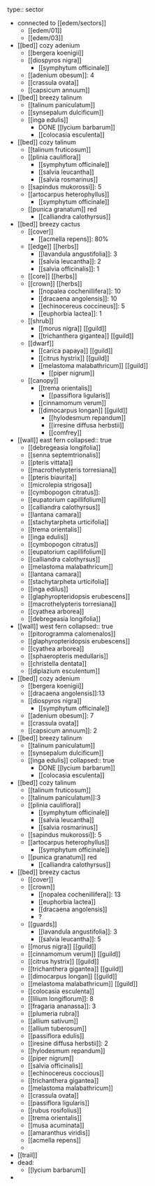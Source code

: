 type:: sector

- connected to [[edem/sectors]]
	- [[edem/01]]
	- [[edem/03]]
- [[bed]] cozy adenium
	- [[bergera koenigii]]
	- [[diospyros nigra]]
		- [[symphytum officinale]]
	- [[adenium obesum]]: 4
	- [[crassula ovata]]
	- [[capsicum annuum]]
- [[bed]] breezy talinum
	- [[talinum paniculatum]]
	- [[synsepalum dulcificum]]
	- [[inga edulis]]
		- DONE [[lycium barbarum]]
		- [[colocasia esculenta]]
- [[bed]] cozy talinum
	- [[talinum fruticosum]]
	- [[plinia cauliflora]]
		- [[symphytum officinale]]
		- [[salvia leucantha]]
		- [[salvia rosmarinus]]
	- [[sapindus mukorossi]]: 5
	- [[artocarpus heterophyllus]]
		- [[symphytum officinale]]
	- [[punica granatum]] red
		- [[calliandra calothyrsus]]
- [[bed]] breezy cactus
	- [[cover]]
		- [[acmella repens]]: 80%
	- [[edge]] [[herbs]]
		- [[lavandula angustifolia]]: 3
		- [[salvia leucantha]]: 2
		- [[salvia officinalis]]: 1
	- [[core]] [[herbs]]
	- [[crown]] [[herbs]]
		- [[nopalea cochenillifera]]: 10
		- [[dracaena angolensis]]: 10
		- [[echinocereus coccineus]]: 5
		- [[euphorbia lactea]]: 1
	- [[shrub]]
		- [[morus nigra]] [[guild]]
		- [[trichanthera gigantea]] [[guild]]
	- [[dwarf]]
		- [[carica papaya]] [[guild]]
		- [[citrus hystrix]] [[guild]]
		- [[melastoma malabathricum]] [[guild]]
			- [[piper nigrum]]
	- [[canopy]]
		- [[trema orientalis]]
			- [[passiflora ligularis]]
		- [[cinnamomum verum]]
		- [[dimocarpus longan]] [[guild]]
			- [[hylodesmum repandum]]
			- [[irresine diffusa herbstii]]
			- [[comfrey]]
- [[wall]] east fern
  collapsed:: true
	- [[debregeasia longifolia]]
	- [[senna septemtrionalis]]
	- [[pteris vittata]]
	- [[macrothelypteris torresiana]]
	- [[pteris biaurita]]
	- [[microlepia strigosa]]
	- [[cymbopogon citratus]]:
	- [[eupatorium capillifolium]]
	- [[calliandra calothyrsus]]
	- [[lantana camara]]
	- [[stachytarpheta urticifolia]]
	- [[trema orientalis]]
	- [[inga edulis]]
	- [[cymbopogon citratus]]
	- [[eupatorium capillifolium]]
	- [[calliandra calothyrsus]]
	- [[melastoma malabathricum]]
	- [[lantana camara]]
	- [[stachytarpheta urticifolia]]
	- [[inga edilus]]
	- [[glaphyropteridopsis erubescens]]
	- [[macrothelypteris torresiana]]
	- [[cyathea arborea]]
	- [[debregeasia longifolia]]
- [[wall]] west fern
  collapsed:: true
	- [[pitorogramma calomenalos]]
	- [[glaphyropteridopsis erubescens]]
	- [[cyathea arborea]]
	- [[sphaeropteris medullaris]]
	- [[christella dentata]]
	- [[diplazium esculentum]]
- [[bed]] cozy adenium
	- [[bergera koenigii]]
	- [[dracaena angolensis]]:13
	- [[diospyros nigra]]
		- [[symphytum officinale]]
	- [[adenium obesum]]: 7
	- [[crassula ovata]]
	- [[capsicum annuum]]: 2
- [[bed]] breezy talinum
	- [[talinum paniculatum]]
	- [[synsepalum dulcificum]]
	- [[inga edulis]]
	  collapsed:: true
		- DONE [[lycium barbarum]]
		- [[colocasia esculenta]]
- [[bed]] cozy talinum
	- [[talinum fruticosum]]
	- [[talinum paniculatum]]:3
	- [[plinia cauliflora]]
		- [[symphytum officinale]]
		- [[salvia leucantha]]
		- [[salvia rosmarinus]]
	- [[sapindus mukorossi]]: 5
	- [[artocarpus heterophyllus]]
		- [[symphytum officinale]]
	- [[punica granatum]] red
		- [[calliandra calothyrsus]]
- [[bed]] breezy cactus
	- [[cover]]
	- [[crown]]
		- [[nopalea cochenillifera]]: 13
		- [[euphorbia lactea]]
		- [[dracaena angolensis]]
		- ?
	- [[guards]]
		- [[lavandula angustifolia]]: 3
		- [[salvia leucantha]]: 5
	- [[morus nigra]] [[guild]]
	- [[cinnamomum verum]] [[guild]]
	- [[citrus hystrix]] [[guild]]
	- [[trichanthera gigantea]] [[guild]]
	- [[dimocarpus longan]] [[guild]]
	- [[melastoma malabathricum]] [[guild]]
	- [[colocasia esculenta]]
	- [[lilium longiflorum]]: 8
	- [[fragaria ananassa]]: 3
	- [[plumeria rubra]]
	- [[allium sativum]]
	- [[allium tuberosum]]
	- [[passiflora edulis]]
	- [[iresine diffusa herbstii]]: 2
	- [[hylodesmum repandum]]
	- [[piper nigrum]]
	- [[salvia officinalis]]
	- [[echinocereus coccious]]
	- [[trichanthera gigantea]]
	- [[melastoma malabathricum]]
	- [[crassula ovata]]
	- [[passiflora ligularis]]
	- [[rubus rosifolius]]
	- [[trema orientalis]]
	- [[musa acuminata]]
	- [[amaranthus viridis]]
	- [[acmella repens]]
	-
- [[trail]]
- dead:
	- [[lycium barbarum]]
-
